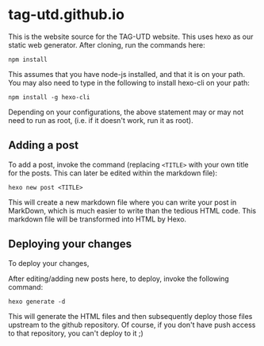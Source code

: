 # tag-utd.github.io

This is the website source for the TAG-UTD website. This uses hexo as our static
web generator. After cloning, run the commands here:

```
npm install
```

This assumes that you have node-js installed, and that it is on your path. You 
may also need to type in the following to install hexo-cli on your path:

```
npm install -g hexo-cli
```

Depending on your configurations, the above statement may or may not need to run
as root, (i.e. if it doesn't work, run it as root).

## Adding a post
To add a post, invoke the command (replacing `<TITLE>` with your own title for
the posts. This can later be edited within the markdown file):
```
hexo new post <TITLE>
```

This will create a new markdown file where you can write your post in MarkDown,
which is much easier to write than the tedious HTML code. This markdown file
will be transformed into HTML by Hexo.

## Deploying your changes
To deploy your changes, 

After editing/adding new posts here, to deploy, invoke the following command:

```
hexo generate -d
```

This will generate the HTML files and then subsequently deploy those files
upstream to the github repository. Of course, if you don't have push access to
that repository, you can't deploy to it ;) 
